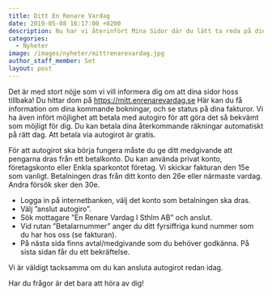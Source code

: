 ```yaml
---
title: Ditt En Renare Vardag
date: 2019-05-08 16:17:00 +0200
description: Nu har vi återinfört Mina Sidor där du lätt ta reda på dina kommande bokningar, och se status på dina fakturor.
categories: 
  - Nyheter
image: /images/nyheter/mittrenarevardag.jpg
author_staff_member: Set
layout: post
---
```

Det är med stort nöjje som vi vill informera dig om att dina sidor hoss tillbaka! Du hittar dom på <https://mitt.enrenarevardag.se> Här kan du få information om dina kommande bokningar, och se status på dina fakturor. Vi ha även infört möjlighet att betala med autogiro för att göra det så bekvämt som möjligt för dig. Du kan betala dina återkommande räkningar automatiskt på rätt dag. Att betala via autogirot är gratis.

För att autogirot ska börja fungera måste du ge ditt medgivande att pengarna dras från ett betalkonto. Du kan använda privat konto, företagskonto eller Enkla sparkontot företag. Vi skickar fakturan den 15e som vanligt. Betalningen dras från ditt konto den 26e eller närmaste vardag. Andra försök sker den 30e.   

- Logga in på internetbanken, välj det konto som betalningen ska dras.
- Välj ”anslut autogiro”.
- Sök mottagare ”En Renare Vardag I Sthlm AB” och anslut.
- Vid rutan ”Betalarnummer” anger du ditt fyrsiffriga kund nummer som du har hos oss (se fakturan).
- På nästa sida finns avtal/medgivande som du behöver godkänna. På sista sidan får du ett bekräftelse.

Vi är väldigt tacksamma om du kan ansluta autogirot redan idag.

Har du frågor är det bara att höra av dig!

